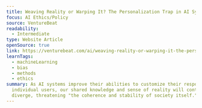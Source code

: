 ```yaml
---
title: Weaving Reality or Warping It? The Personalization Trap in AI Systems
focus: AI Ethics/Policy
source: VentureBeat
readability:
  - Intermediate
type: Website Article
openSource: true
link: https://venturebeat.com/ai/weaving-reality-or-warping-it-the-personalization-trap-in-ai-systems/
learnTags:
  - machineLearning
  - bias
  - methods
  - ethics
summary: As AI systems improve their abilities to customize their responses for
  individual users, our shared knowledge and sense of reality will continue to
  diverge, threatening "the coherence and stability of society itself."
---
```

